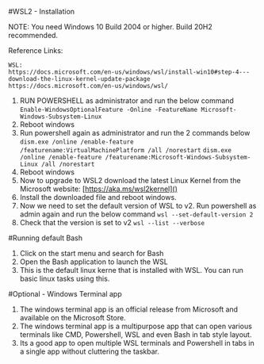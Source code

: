 #WSL2 - Installation

NOTE: You need Windows 10 Build 2004 or higher. Build 20H2 recommended.

Reference Links:

    WSL:
    https://docs.microsoft.com/en-us/windows/wsl/install-win10#step-4---download-the-linux-kernel-update-package
    https://docs.microsoft.com/en-us/windows/wsl/
    

1. RUN POWERSHELL as administrator and run the below command
`Enable-WindowsOptionalFeature -Online -FeatureName Microsoft-Windows-Subsystem-Linux`
1. Reboot windows
1. Run powershell again as administrator and run the 2 commands below
`dism.exe /online /enable-feature /featurename:VirtualMachinePlatform /all /norestart`
`dism.exe /online /enable-feature /featurename:Microsoft-Windows-Subsystem-Linux /all /norestart`
1. Reboot windows
1. Now to upgrade to WSL2 download the latest Linux Kernel from the Microsoft website: [https://aka.ms/wsl2kernel​]()
1. Install the downloaded file and reboot windows.
1. Now we need to set the default version of WSL to v2. Run powershell as admin again and run the below command
`wsl --set-default-version 2`
1. Check that the version is set to v2
`wsl --list --verbose`

#Running default Bash
1. Click on the start menu and search for Bash
1. Open the Bash application to launch the WSL
1. This is the default linux kerne that is installed with WSL. You can run basic linux tasks using this.

#Optional - Windows Terminal app
1. The windows terminal app is an official release from Microsoft and available on the Microsoft Store.
1. The windows terminal app is a multipurpose app that can open various terminals like CMD, Powershell, WSL and even Bash in tab style layout.
1. Its a good app to open multiple WSL terminals and Powershell in tabs in a single app without cluttering the taskbar.

